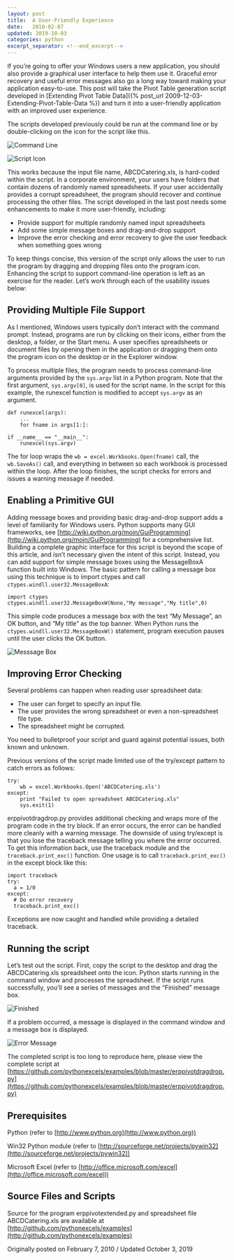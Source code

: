 ```yaml
---
layout: post
title:  A User-Friendly Experience
date:   2010-02-07
updated: 2019-10-03
categories: python
excerpt_separator: <!--end_excerpt-->
---
```


If you’re going to offer your Windows users a new application, you
should also provide a graphical user interface to help them use it.
Graceful error recovery and useful error messages also go a long way
toward making your application easy-to-use. This post will take the
Pivot Table generation script developed in [Extending Pivot Table
Data]({% post_url 2009-12-03-Extending-Pivot-Table-Data %}) and turn
it into a user-friendly application with an improved user experience.

<!--end_excerpt-->

The scripts developed previously could be run at the command line or
by double-clicking on the icon for the script like this.

![Command Line](/assets/images/20191003_command_line.png)

![Script Icon](/assets/images/20191003_desktop.png)

This works because the input file name, ABCDCatering.xls, is hard-coded
within the script. In a corporate environment, your users have
folders that contain dozens of randomly named spreadsheets. If your
user accidentally provides a corrupt spreadsheet, the program should
recover and continue processing the other files. The script developed
in the last post needs some enhancements to make it more user-friendly,
including:

* Provide support for multiple randomly named input spreadsheets
* Add some simple message boxes and drag-and-drop support
* Improve the error checking and error recovery to give the user feedback when something goes wrong

To keep things concise, this version of the script only allows the
user to run the program by dragging and dropping files onto the
program icon. Enhancing the script to support command-line
operation is left as an exercise for the reader. Let’s work through each
of the usability issues below:

## Providing Multiple File Support

As I mentioned, Windows users typically don’t interact with the
command prompt. Instead, programs are run by clicking on their icons,
either from the desktop, a folder, or the Start menu. A user specifies
spreadsheets or document files by opening them in the application or
dragging them onto the program icon on the desktop or in the Explorer
window.

To process multiple files, the program needs to process command-line
arguments provided by the `sys.argv` list in a Python program. Note
that the first argument, `sys.argv[0]`, is used for the script name.
In the script for this example, the runexcel function is modified to
accept `sys.argv` as an argument.

```
def runexcel(args):
    ...
    for fname in args[1:]:

if __name__ == "__main__":
    runexcel(sys.argv)
```

The for loop wraps the ``wb = excel.Workbooks.Open(fname)`` call, the
``wb.SaveAs()`` call, and everything in between so each workbook is
processed within the loop. After the loop finishes, the script checks
for errors and issues a warning message if needed.

## Enabling a Primitive GUI

Adding message boxes and providing basic drag-and-drop support adds a
level of familiarity for Windows users. Python supports many GUI
frameworks, see
[http://wiki.python.org/moin/GuiProgramming](http://wiki.python.org/moin/GuiProgramming)
for a comprehensive list. Building a complete graphic interface for
this script is beyond the scope of this article, and isn’t
necessary given the intent of this script. Instead, you can add
support for simple message boxes using the MessageBoxA function built
into Windows. The basic pattern for calling a message box using this
technique is to import ctypes and call ``ctypes.windll.user32.MessageBoxA``:

```
import ctypes
ctypes.windll.user32.MessageBoxW(None,"My message","My title",0)
```

This simple code produces a message box with the text “My Message”, an
OK button, and “My title” as the top banner. When Python runs the
``ctypes.windll.user32.MessageBoxW()`` statement, program execution
pauses until the user clicks the OK button.

![Messsage Box](/assets/images/20191003_message_box.png)

## Improving Error Checking

Several problems can happen when reading user spreadsheet data:

* The user can forget to specify an input file.
* The user provides the wrong spreadsheet or even a  non-spreadsheet file type.
* The spreadsheet might be corrupted.

You need to bulletproof your script and guard against potential issues, both
known and unknown.

Previous versions of the script made limited use of the try/except pattern to
catch errors as follows:

```
try:
    wb = excel.Workbooks.Open('ABCDCatering.xls')
except:
    print "Failed to open spreadsheet ABCDCatering.xls"
    sys.exit(1)
```

erppivotdragdrop.py provides additional checking and wraps more of the
program code in the try block. If an error occurs, the error can be handled more
cleanly with a warning message. The downside of using try/except is that you
lose the traceback message telling you where the error occurred. To get this
information back, use the traceback module and the
``traceback.print_exc()`` function. One usage is to call ``traceback.print_exc()`` in the
except block like this:

```
import traceback
try:
  a = 1/0
except:
  # Do error recovery
  traceback.print_exc()
```

Exceptions are now caught and handled while providing a detailed
traceback.

## Running the script

Let’s test out the script. First, copy the script to the desktop and
drag the ABCDCatering.xls spreadsheet onto the icon. Python starts
running in the command window and processes the spreadsheet. If
the script runs successfully, you’ll see a series of messages and the
“Finished” message box.

![Finished](/assets/images/20191003_noerror.png)

If a problem occurred, a message is displayed in the command window and
a message box is displayed.

![Error Message](/assets/images/20191003_witherror.png)

The completed script is too long to reproduce here, please view the
complete script at [https://github.com/pythonexcels/examples/blob/master/erppivotdragdrop.py](https://github.com/pythonexcels/examples/blob/master/erppivotdragdrop.py)

## Prerequisites

Python (refer to [http://www.python.org](http://www.python.org))

Win32 Python module (refer to [http://sourceforge.net/projects/pywin32](http://sourceforge.net/projects/pywin32))

Microsoft Excel (refer to [http://office.microsoft.com/excel](http://office.microsoft.com/excel))

## Source Files and Scripts

Source for the program erppivotextended.py and spreadsheet file ABCDCatering.xls
are available at [http://github.com/pythonexcels/examples](http://github.com/pythonexcels/examples)

Originally posted on February 7, 2010 / Updated October 3, 2019
